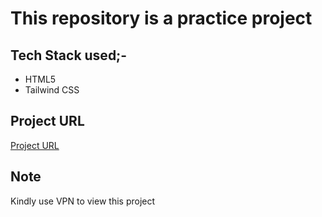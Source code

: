 # This repository is a practice project
## Tech Stack used;-
- HTML5
- Tailwind CSS

## Project URL
[Project URL](https://online-course-platform-landing-page.netlify.app/)
## Note
Kindly use VPN to view this project
